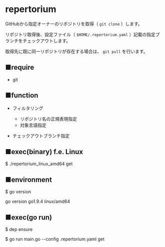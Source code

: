 # repertorium
GitHubから指定オーナーのリポジトリを取得（ `git clone` ）します。

リポジトリ取得後、設定ファイル（ `$HOME/.repertorium.yaml` ）記載の指定ブランチをチェックアウトします。

取得先に既に同一リポジトリが存在する場合は、 `git pull` を行います。

## ■require
- git

## ■function

- フィルタリング
  - リポジトリ名の正規表現指定
  - 対象言語指定

- チェックアウトブランチ指定

## ■exec(binary) f.e. Linux
$ ./repertorium_linux_amd64 get

## ■environment
$ go version

go version go1.9.4 linux/amd64

## ■exec(go run)
$ dep ensure

$ go run main.go --config .repertorium.yaml get
